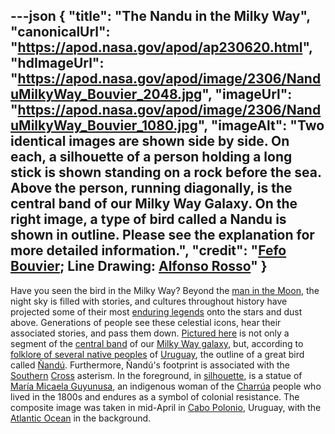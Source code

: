 ---json
{
  "title": "The Nandu in the Milky Way",
  "canonicalUrl": "https://apod.nasa.gov/apod/ap230620.html",
  "hdImageUrl": "https://apod.nasa.gov/apod/image/2306/NanduMilkyWay_Bouvier_2048.jpg",
  "imageUrl": "https://apod.nasa.gov/apod/image/2306/NanduMilkyWay_Bouvier_1080.jpg",
  "imageAlt": "Two identical images are shown side by side. On each, a silhouette of a person holding a long stick is shown standing on a rock before the sea. Above the person, running diagonally, is the central band of our Milky Way Galaxy. On the right image, a type of bird called a Nandu is shown in outline.  Please see the explanation for more detailed information.",
  "credit": "[Fefo Bouvier](https://www.instagram.com/fefobouvier/); Line Drawing: [Alfonso Rosso](https://www.instagram.com/fonchirosso/)"
}
---

Have you seen the bird in the Milky Way? Beyond the [man in the Moon](https://apod.nasa.gov/apod/ap220612.html), the night sky is filled with stories, and cultures throughout history have projected some of their most [enduring legends](https://nightsky.jpl.nasa.gov/download-view.cfm?Doc_ID=666) onto the stars and dust above. Generations of people see these celestial icons, hear their associated stories, and pass them down. [Pictured here](https://www.instagram.com/p/CrhFtNvLWAS/) is not only a segment of the [central band](https://apod.nasa.gov/apod/ap230319.html) of our [Milky Way galaxy](http://www.atlasoftheuniverse.com/galaxy.html), but, according to [folklore of several native peoples](https://www.mdpi.com/2073-445X/12/4/805) of [Uruguay](https://en.wikipedia.org/wiki/Uruguay), the outline of a great bird called [Ñandú](https://en.wikipedia.org/wiki/Rhea_(bird)). Furthermore, Ñandú's footprint is associated with the [Southern](https://apod.nasa.gov/apod/ap210125.html) [Cross](https://en.wikipedia.org/wiki/Crux) asterism. In the foreground, in [silhouette](https://apod.nasa.gov/apod/ap210112.html), is a statue of [María Micaela Guyunusa](https://en.wikipedia.org/wiki/Mar%C3%ADa_Micaela_Guyunusa), an indigenous woman of the [Charrúa](https://en.wikipedia.org/wiki/Charr%C3%Baa) people who lived in the 1800s and endures as a symbol of colonial resistance. The composite image was taken in mid-April in [Cabo Polonio](https://youtu.be/6yCSLDx3OB4), Uruguay, with the [Atlantic Ocean](https://en.wikipedia.org/wiki/Atlantic_Ocean) in the background.
